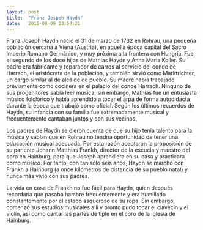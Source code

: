 ```yaml
---
layout: post
title:  "Franz Jospeh Haydn"
date:   2015-08-09 23:54:21
---
```

Franz Joseph Haydn nació el 31 de marzo de 1732 en Rohrau, una pequeña población cercana a Viena (Austria), en aquella época capital del Sacro Imperio Romano Germánico, y muy próxima a la frontera con Hungría. Fue el segundo de los doce hijos de Mathias Haydn y Anna Maria Koller. Su padre era fabricante y reparador de carros al servicio del conde de Harrach, el aristócrata de la población, y también sirvió como Marktrichter, un cargo similar al de alcalde de pueblo. Su madre había trabajado previamente como cocinera en el palacio del conde Harrach. Ninguno de sus progenitores sabía leer música; sin embargo, Mathias fue un entusiasta músico folclórico y había aprendido a tocar el arpa de forma autodidacta durante la época que trabajó como oficial. Según los últimos recuerdos de Haydn, su infancia con su familia fue extremadamente musical y frecuentemente cantaban juntos y con sus vecinos.

Los padres de Haydn se dieron cuenta de que su hijo tenía talento para la música y sabían que en Rohrau no tendría oportunidad de tener una educación musical adecuada. Por esta razón aceptaron la proposición de su pariente Johann Matthias Frankh, director de la escuela y maestro del coro en Hainburg, para que Joseph aprendiera en su casa y practicara como músico. Por tanto, con tan sólo seis años, Haydn se marchó con Frankh a Hainburg (a once kilómetros de distancia de su pueblo natal) y nunca más vivió con sus padres.

La vida en casa de Frankh no fue fácil para Haydn, quien después recordaría que pasaba hambre frecuentemente y era humillado constantemente por el estado asqueroso de su ropa. Sin embargo, comenzó sus estudios musicales allí y pronto pudo tocar el clavecín y el violín, así como cantar las partes de tiple en el coro de la iglesia de Hainburg.
